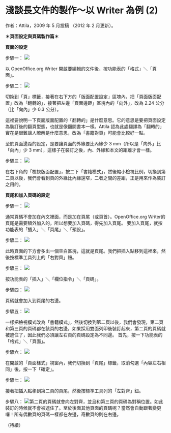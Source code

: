 # 淺談長文件的製作～以 Writer 為例 (2)

作者：Attila，2009 年 5 月投稿 （2012 年 2 月更新）。


**＊頁面設定與頁碼製作篇＊**

**頁面的設定**

步驟一：
 [![](http://www.openfoundry.org/images/090524/03.jpg)](http://www.openfoundry.org/images/090524/03.jpg)

以 OpenOffice.org Writer 開啟要編輯的文件後，按功能表的「格式」＼「頁面」。

步驟二：
 [![](http://www.openfoundry.org/images/090524/04.jpg)](http://www.openfoundry.org/images/090524/04.jpg)

切換到「頁」標籤，接著在右下方的「版面配置設定」區塊內，把「頁面版面配置」改為「翻轉的」，接著把左邊「頁面邊距」區塊內的「向外」，改為 2.24 公分（比「向內」少 0.3 公分）。

這裡要說明一下頁面版面配置的「翻轉的」是什麼意思。它的意思是要把頁面設定為裝訂後的翻頁型態，也就是像翻開書本一樣。Attila 認為此處翻譯為「翻轉的」實在是很難讓人瞭解是什麼意思，改為「書籍對頁」可能會比較好一點。

至於頁面邊距的設定，是要讓頁面的外緣要比內緣少 3 mm（所以是「向外」比「向內」少 3 mm），這樣子在裝訂之後，內、外緣和本文的距離才會一樣。

步驟三：
 [![](http://www.openfoundry.org/images/090524/05.jpg)](http://www.openfoundry.org/www.openfoundry.org/images/090524/05.jpg)

在右下角的「檢視版面配置」，按二下「書籍模式」，然後縮小檢視比例，切換到第二頁以後，我們會看到頁的外緣比內緣還窄，二者之間的差距，正是用來作為裝訂之用的。

**頁尾和加入頁碼的設定**

步驟一：
 [![](http://www.openfoundry.org/images/090524/06.jpg)](http://www.openfoundry.org/images/090524/06.jpg)

通常頁碼不會加在內文裡面，而是加在頁尾（或頁首）。OpenOffice.org Writer的頁尾是需要額外加入的，所以想要加入頁碼，得先加入頁尾。
 要加入頁尾，就按功能表的「插入」＼「頁尾」＼「預設」。

步驟二：
 [![](http://www.openfoundry.org/images/090524/07.jpg)](http://www.openfoundry.org/images/090524/07.jpg)

此時頁面的下方會多出一個空白區塊，這就是頁尾。我們把插入點移到這裡來，然後按標準工具列上的「右對齊」鈕。

步驟三：
 [![](http://www.openfoundry.org/images/090524/08.jpg)](http://www.openfoundry.org/images/090524/08.jpg)

按功能表的「插入」＼「欄位指令」＼「頁碼」。

步驟四：
 [![](http://www.openfoundry.org/images/090524/09.jpg)](http://www.openfoundry.org/images/090524/09.jpg)

頁碼就會加入到頁尾的右邊。

步驟五：
 [![](http://www.openfoundry.org/images/090524/10.jpg)](http://www.openfoundry.org/images/090524/10.jpg)

一樣把檢視模式改為「書籍模式」，然後切換到第二頁以後，我們會發現，第二頁和第三頁的頁碼都在該頁的右邊，如果採用雙面列印後裝訂起來，第二頁的頁碼就被遮住了，因此我們必須讓左右頁的頁碼設定為不同邊。
 首先，按一下功能表的「格式」＼「頁面」。

步驟六：
 [![](http://www.openfoundry.org/images/090524/11.jpg)](http://www.openfoundry.org/images/090524/11.jpg)

在開啟的「頁面樣式」視窗內，我們切換到「頁尾」標籤，取消勾選「內容左右相同」後，按一下「確定」。

步驟七：
 [![](http://www.openfoundry.org/images/090524/12.jpg)](http://www.openfoundry.org/images/090524/12.jpg)

接著把插入點移到第二頁的頁尾，然後按標準工具列的「左對齊」鈕。

步驟八：
 [![](http://www.openfoundry.org/images/090524/13.jpg)](http://www.openfoundry.org/images/090524/13.jpg)第二頁的頁碼就會向左對齊，並且和第三頁的頁碼為對稱位置。如此裝訂的時候就不會被遮住了。至於後面其他頁面的頁碼呢？當然會自動跟著變更囉！所有偶數頁的頁碼一樣都在左邊，奇數頁的則在右邊。

（待續）